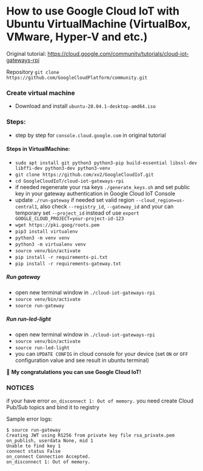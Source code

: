 # How to use Google Cloud IoT with Ubuntu VirtualMachine (VirtualBox, VMware, Hyper-V and etc.)

Original tutorial: https://cloud.google.com/community/tutorials/cloud-iot-gateways-rpi

Repository `git clone https://github.com/GoogleCloudPlatform/community.git`


### Create virtual machine
* Download and install `ubuntu-20.04.1-desktop-amd64.iso`

### Steps:

* step by step for `console.cloud.google.com` in original tutorial

#### Steps in VirtualMachine:

* `sudo apt install git python3 python3-pip build-essential libssl-dev libffi-dev python3-dev python3-venv`
* `git clone https://github.com/xv2/GoogleCloudIoT.git`
* `cd GoogleCloudIoT/cloud-iot-gateways-rpi`
* if needed regenerate your rsa keys `./generate_keys.sh` and set public key in your gateway authentication in Google Cloud IoT Console
* update `./run-gateway` if needed set valid region `--cloud_region=us-central1`, also check `--registry_id`, `--gateway_id` and your can temporary set `--project_id` instead of use `export GOOGLE_CLOUD_PROJECT=your-project-id-123`
* `wget https://pki.goog/roots.pem`
* `pip3 install virtualenv`
* `python3 -m venv venv`
* `python3 -m virtualenv venv`
* `source venv/bin/activate`
* `pip install -r requirements-pi.txt`
* `pip install -r requirements-gateway.txt`


##### Run gateway
* open new terminal window in `./cloud-iot-gateways-rpi`
* `source venv/bin/activate`
* `source run-gateway`

##### Run run-led-light
* open new terminal window in `./cloud-iot-gateways-rpi`
* `source venv/bin/activate`
* `source run-led-light`
* you can `UPDATE CONFIG` in cloud console for your device (set `ON` or `OFF` configuration value and see result in ubuntu terminal)

:tada: **My congratulations you can use Google Cloud IoT!**


### NOTICES
if your have error `on_disconnect 1: Out of memory.` you need create Cloud Pub/Sub topics and bind it to registry

Sample error logs:
```
$ source run-gateway
Creating JWT using RS256 from private key file rsa_private.pem
on_publish, userdata None, mid 1
Unable to find key 1
connect status False
on_connect Connection Accepted.
on_disconnect 1: Out of memory.
```
